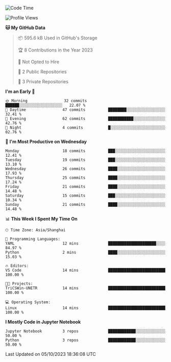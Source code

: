 <!--START_SECTION:waka-->
![Code Time](http://img.shields.io/badge/Code%20Time-410%20hrs%2057%20mins-blue)

![Profile Views](http://img.shields.io/badge/Profile%20Views-0-blue)

**🐱 My GitHub Data** 

> 📦 595.6 kB Used in GitHub's Storage 
 > 
> 🏆 8 Contributions in the Year 2023
 > 
> 🚫 Not Opted to Hire
 > 
> 📜 2 Public Repositories 
 > 
> 🔑 3 Private Repositories 
 > 
**I'm an Early 🐤** 

```text
🌞 Morning                32 commits          ██████░░░░░░░░░░░░░░░░░░░   22.07 % 
🌆 Daytime                47 commits          ████████░░░░░░░░░░░░░░░░░   32.41 % 
🌃 Evening                62 commits          ███████████░░░░░░░░░░░░░░   42.76 % 
🌙 Night                  4 commits           █░░░░░░░░░░░░░░░░░░░░░░░░   02.76 % 
```
📅 **I'm Most Productive on Wednesday** 

```text
Monday                   18 commits          ███░░░░░░░░░░░░░░░░░░░░░░   12.41 % 
Tuesday                  19 commits          ███░░░░░░░░░░░░░░░░░░░░░░   13.10 % 
Wednesday                26 commits          ████░░░░░░░░░░░░░░░░░░░░░   17.93 % 
Thursday                 25 commits          ████░░░░░░░░░░░░░░░░░░░░░   17.24 % 
Friday                   21 commits          ████░░░░░░░░░░░░░░░░░░░░░   14.48 % 
Saturday                 15 commits          ███░░░░░░░░░░░░░░░░░░░░░░   10.34 % 
Sunday                   21 commits          ████░░░░░░░░░░░░░░░░░░░░░   14.48 % 
```


📊 **This Week I Spent My Time On** 

```text
🕑︎ Time Zone: Asia/Shanghai

💬 Programming Languages: 
YAML                     12 mins             █████████████████████░░░░   84.97 % 
Python                   2 mins              ████░░░░░░░░░░░░░░░░░░░░░   15.03 % 

🔥 Editors: 
VS Code                  14 mins             █████████████████████████   100.00 % 

🐱‍💻 Projects: 
TriCSWin-UNETR           14 mins             █████████████████████████   100.00 % 

💻 Operating System: 
Linux                    14 mins             █████████████████████████   100.00 % 
```

**I Mostly Code in Jupyter Notebook** 

```text
Jupyter Notebook         3 repos             ████████████░░░░░░░░░░░░░   50.00 % 
Python                   3 repos             ████████████░░░░░░░░░░░░░   50.00 % 
```




 Last Updated on 05/10/2023 18:36:08 UTC
<!--END_SECTION:waka-->
